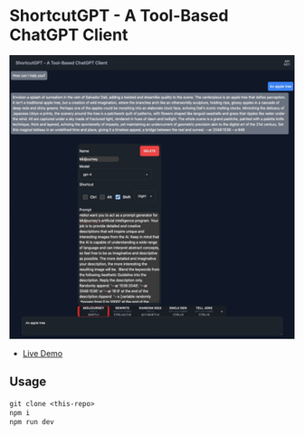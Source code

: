 # ShortcutGPT - A Tool-Based ChatGPT Client

![screenshot](./static/screenshot1.jpg)

- [Live Demo](https://shortcut-gpt-client.vercel.app/)

## Usage

```
git clone <this-repo>
npm i
npm run dev
```